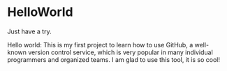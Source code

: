 # HelloWorld
Just have a try.

Hello world:
This is my first project to learn how to use GitHub, a well-known version control service, which is very popular in many individual
programmers and organized teams.
I am glad to use this tool, it is so cool!
